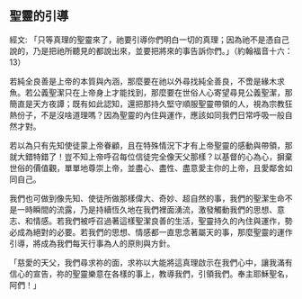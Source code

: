 ## 聖靈的引導 ##

經文: 「只等真理的聖靈來了，祂要引導你們明白一切的真理；因為祂不是憑自己說的，乃是把祂所聽見的都說出來，並要把將來的事告訴你們。」（約翰福音十六：13）



若純全良善是上帝的本質與內涵，那麼要在祂以外尋找純全善良，不啻是緣木求魚。若公義聖潔只在上帝身上才能找到，那麼要在世俗人心寄望尋見公義聖潔，那簡直是天方夜譚；既有如此認知，還把那持久堅守順服聖靈帶領的人，視為宗教狂熱份子，不是沒啥道理嗎？因為聖靈的內住與運作，應該如同我們日常呼吸一般自然才對。

若以為只有先知使徒蒙上帝眷顧，且在特殊情況下才有上帝聖靈的感動與帶領，那就大錯特錯了！豈不知上帝呼召每位信徒完全像天父那樣？以基督的心為心，摒棄世俗的價值觀，單單地尊崇上帝，並盡心、盡性、盡意愛主你的上帝，且愛鄰舍如同自己。

我們也可做到像先知、使徒所做那樣偉大、奇妙、超自然的事，我們的聖潔生命不是一時瞬間的流露，乃是持續恆久地在我們裡面湧流，激發觸動我們的思想、意志、和情感。若我們被呼召過著這樣聖潔良善的生活，聖靈持久的內住與運作，勢必成為絕對的必要。若我們的思想、情感都一直思念著屬天的事，那麼聖靈的運作引導，將成為我們每天行事為人的原則與方針。

「慈愛的天父，我們尋求祢的面，求祢以大能將這真理啟示在我們心中，讓我滿有信心的宣告，祢的聖靈樂意在各樣的事上，教導我們，引領我們。奉主耶穌聖名，阿們！」